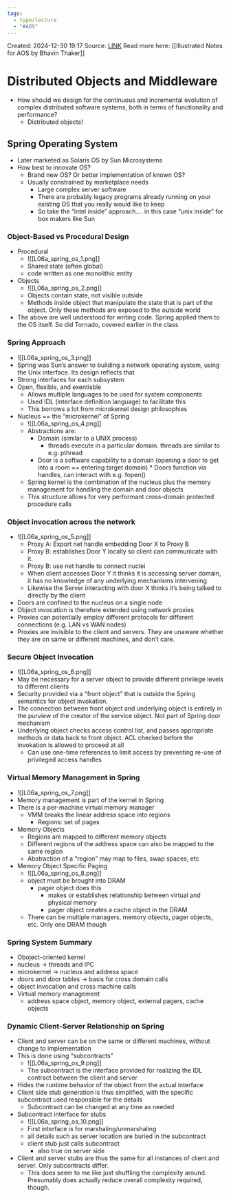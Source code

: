 ```yaml
---
tags:
  - type/lecture
  - "#AOS"
---
```

Created: 2024-12-30 19:17
Source: [LINK](https://andrewrepp.com/aos_lec_L06)
Read more here: [[Illustrated Notes for AOS by Bhavin Thaker]]

# Distributed Objects and Middleware

- How should we design for the continuous and incremental evolution of complex distributed software systems, both in terms of functionality and performance?
    - Distributed objects!

## Spring Operating System

- Later marketed as Solaris OS by Sun Microsystems
- How best to innovate OS?
    - Brand new OS? Or better implementation of known OS?
    - Usually constrained by marketplace needs
        - Large complex server software
        - There are probably legacy programs already running on your existing OS that you really would like to keep
        - So take the “intel inside” approach…. in this case “unix inside” for box makers like Sun

### Object-Based vs Procedural Design

- Procedural
	- ![[L06a_spring_os_1.png]]
	- Shared state (often global)
    - code written as one monolithic entity
- Objects
	- ![[L06a_spring_os_2.png]]
	- Objects contain state, not visible outside
    - Methods inside object that manipulate the state that is part of the object. Only these methods are exposed to the outside world
- The above are well understood for writing code. Spring applied them to the OS itself. So did Tornado, covered earlier in the class

### Spring Approach
- ![[L06a_spring_os_3.png]]
- Spring was Sun’s answer to building a network operating system, using the Unix interface. Its design reflects that
- Strong interfaces for each subsystem
- Open, flexible, and exentisble
    - Allows multiple languages to be used for system components
    - Used IDL (interface definition language) to facilitate this
    - This borrows a lot from microkernel design philosophies
- Nucleus == the “microkernel” of Spring
	- ![[L06a_spring_os_4.png]]
	- Abstractions are:
        - Domain (similar to a UNIX process)
            - threads execute in a particular domain. threads are similar to e.g. pthread
        - Door is a software capability to a domain (opening a door to get into a room == entering target domain) * Doors function via handles, can interact with e.g. fopen()
    - Spring kernel is the combination of the nucleus plus the memory management for handling the domain and door objects
    - This structure allows for very performant cross-domain protected procedure calls
### Object invocation across the network
- ![[L06a_spring_os_5.png]]
	- Proxy A: Export net handle embedding Door X to Proxy B
    - Proxy B: establishes Door Y locally so client can communicate with it.
    - Proxy B: use net handle to connect nuclei
    - When client accesses Door Y it thinks it is accessing server domain, it has no knowledge of any underlying mechanisms intervening
    - Likewise the Server interacting with door X thinks it’s being talked to directly by the client
- Doors are confined to the nucleus on a single node
- Object invocation is therefore extended using network proxies
- Proxies can potentially employ different protocols for different connections (e.g. LAN vs WAN nodes)
- Proxies are invisible to the client and servers. They are unaware whether they are on same or different machines, and don’t care.
### Secure Object Invocation
- ![[L06a_spring_os_6.png]]
- May be necessary for a server object to provide different privilege levels to different clients
- Security provided via a “front object” that is outside the Spring semantics for object invokation.
- The connection between front object and underlying object is entirely in the purview of the creator of the service object. Not part of Spring door mechanism
- Underlying object checks access control list, and passes appropriate methods or data back to front object. ACL checked before the invokation is allowed to proceed at all
    - Can use one-time references to limit access by preventing re-use of privileged access handles

### Virtual Memory Management in Spring
- ![[L06a_spring_os_7.png]]
- Memory management is part of the kernel in Spring
- There is a per-machine virtual memory manager
    - VMM breaks the linear address space into regions
        - Regions: set of pages
- Memory Objects
    - Regions are mapped to different memory objects
    - Different regions of the address space can also be mapped to the same region
    - Abstraction of a “region” may map to files, swap spaces, etc
- Memory Object Specific Paging
	- ![[L06a_spring_os_8.png]]
	- object must be brought into DRAM
        - pager object does this
            - makes or establishes relationship between virtual and physical memory
            - pager object creates a cache object in the DRAM
    - There can be multiple managers, memory objects, pager objects, etc. Only one DRAM though

### Spring System Summary

- Oboject-oriented kernel
- nucleus -> threads and IPC
- microkernel -> nucleus and address space
- doors and door tables -> basis for cross domain calls
- object invocation and cross machine calls
- Virtual memory management
    - address space object, memory object, external pagers, cache objects

### Dynamic Client-Server Relationship on Spring

- Client and server can be on the same or different machines, without change to implementation
- This is done using “subcontracts”
	- ![[L06a_spring_os_9.png]]
	- The subcontract is the interface provided for realizing the IDL contract between the client and server
- Hides the runtime behavior of the object from the actual interface
- Client side stub generation is thus simplified, with the specific subcontract used responsible for the details
    - Subcontract can be changed at any time as needed
- Subcontract interface for stubs
	- ![[L06a_spring_os_10.png]]
	- First interface is for marshaling/unmarshaling
    - all details such as server location are buried in the subcontract
    - client stub just calls subcontract
        - also true on server side
- Client and server stubs are thus the same for all instances of client and server. Only subcontracts differ.
    - This does seem to me like just shuffling the complexity around. Presumably does actually reduce overall complexity required, though.